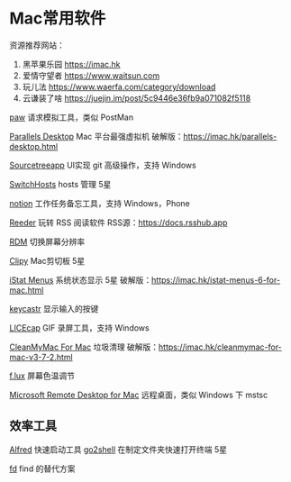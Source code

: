 # Mac常用软件

资源推荐网站：
1. 黑苹果乐园 https://imac.hk
1. 爱情守望者 https://www.waitsun.com
1. 玩儿法 https://www.waerfa.com/category/download
1. 云谦装了啥 https://juejin.im/post/5c9446e36fb9a071082f5118

[paw](https://paw.cloud) 请求模拟工具，类似 PostMan

[Parallels Desktop](https://www.parallels.com/cn/products/business) Mac 平台最强虚拟机
破解版：https://imac.hk/parallels-desktop.html

[Sourcetreeapp](https://www.sourcetreeapp.com) UI实现 git 高级操作，支持 Windows

[SwitchHosts](https://github.com/oldj/SwitchHosts/releases) hosts 管理 5星

[notion](https://www.notion.so/desktop) 工作任务备忘工具，支持 Windows，Phone

[Reeder](https://reederapp.com) 玩转 RSS 阅读软件
RSS源：https://docs.rsshub.app

[RDM](https://github.com/avibrazil/RDM) 切换屏幕分辨率

[Clipy](https://github.com/Clipy/Clipy) Mac剪切板 5星

[iStat Menus](https://bjango.com/mac/istatmenus) 系统状态显示 5星
破解版：https://imac.hk/istat-menus-6-for-mac.html

[keycastr](https://github.com/keycastr/keycastr) 显示输入的按键

[LICEcap](https://www.cockos.com/licecap) GIF 录屏工具，支持 Windows

[CleanMyMac For Mac](https://macpaw.com/cleanmymac) 垃圾清理
破解版：https://imac.hk/cleanmymac-for-mac-v3-7-2.html

[f.lux](https://justgetflux.com) 屏幕色温调节

[Microsoft Remote Desktop for Mac](https://rink.hockeyapp.net/apps/5e0c144289a51fca2d3bfa39ce7f2b06/) 远程桌面，类似 Windows 下 mstsc

## 效率工具
[Alfred](https://www.alfredapp.com) 快速启动工具
[go2shell](https://zipzapmac.com/Go2Shell) 在制定文件夹快速打开终端 5星

[fd](https://github.com/chinanf-boy/fd-zh) find 的替代方案